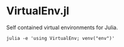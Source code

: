 # VirtualEnv.jl

Self contained virtual environments for Julia.

`julia -e 'using VirtualEnv; venv("env")'`
